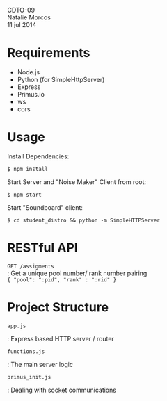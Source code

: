 CDTO-09  
Natalie Morcos  
11 jul 2014

Requirements
============

  + Node.js
  + Python (for SimpleHttpServer)
  + Express 
  + Primus.io
  + ws
  + cors

Usage
=====

Install Dependencies:

    $ npm install

Start Server and "Noise Maker" Client from root:

    $ npm start

Start "Soundboard" client:

    $ cd student_distro && python -m SimpleHTTPServer


RESTful API
===========

`GET /assigments`  
:  Get a unique pool number/ rank number pairing  
`{ "pool": ":pid", "rank" : ":rid" }`


Project Structure
=================

`app.js`

 :    Express based HTTP server / router

`functions.js`

 :    The main server logic

`primus_init.js`

 :     Dealing with socket communications

